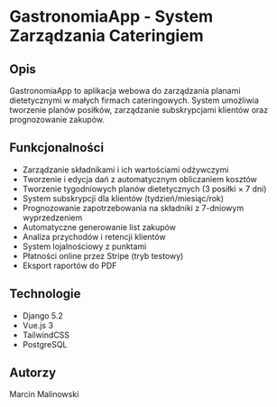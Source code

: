 # GastronomiaApp - System Zarządzania Cateringiem

## Opis
GastronomiaApp to aplikacja webowa do zarządzania planami dietetycznymi w małych firmach cateringowych. 
System umożliwia tworzenie planów posiłków, zarządzanie subskrypcjami klientów oraz prognozowanie zakupów.

## Funkcjonalności
- Zarządzanie składnikami i ich wartościami odżywczymi
- Tworzenie i edycja dań z automatycznym obliczaniem kosztów
- Tworzenie tygodniowych planów dietetycznych (3 posiłki × 7 dni)
- System subskrypcji dla klientów (tydzień/miesiąc/rok)
- Prognozowanie zapotrzebowania na składniki z 7-dniowym wyprzedzeniem
- Automatyczne generowanie list zakupów
- Analiza przychodów i retencji klientów
- System lojalnościowy z punktami
- Płatności online przez Stripe (tryb testowy)
- Eksport raportów do PDF

## Technologie
- Django 5.2
- Vue.js 3
- TailwindCSS
- PostgreSQL

## Autorzy
Marcin Malinowski